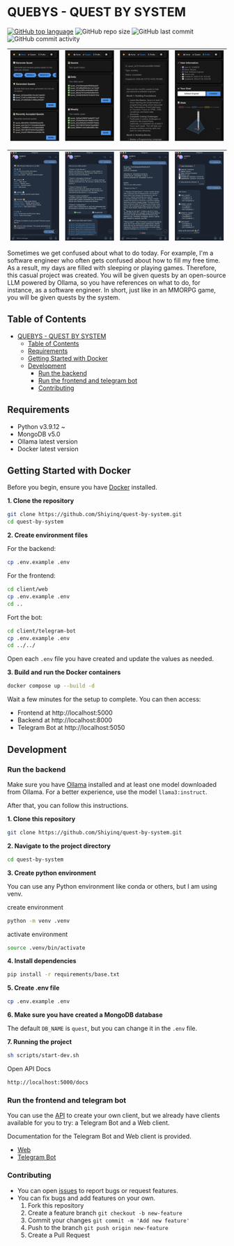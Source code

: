 # QUEBYS - QUEST BY SYSTEM
[![GitHub top language](https://img.shields.io/github/languages/top/Shiyinq/quest-by-system)](https://github.com/Shiyinq/quest-by-system)
![GitHub repo size](https://img.shields.io/github/repo-size/Shiyinq/quest-by-system)
![GitHub last commit](https://img.shields.io/github/last-commit/Shiyinq/quest-by-system)
![GitHub commit activity](https://img.shields.io/github/commit-activity/w/Shiyinq/quest-by-system)


| ![Home](docs/images/web/home.png) | ![Quests](docs/images/web/quests.png) | ![Detail Quest](docs/images/web/detail.png) | ![Profile](docs/images/web/profile.png) |
|:---:|:---:|:---:|:---:|

| ![Home](docs/images/bot/menu.png) | ![Quests](docs/images/bot/generated.png) | ![Detail Quest](docs/images/bot/detail.png) | ![Profile](docs/images/bot/profile.png) |
|:---:|:---:|:---:|:---:|

Sometimes we get confused about what to do today. For example, I'm a software engineer who often gets confused about how to fill my free time. As a result, my days are filled with sleeping or playing games. Therefore, this casual project was created. You will be given quests by an open-source LLM powered by Ollama, so you have references on what to do, for instance, as a software engineer. In short, just like in an MMORPG game, you will be given quests by the system.

## Table of Contents
- [QUEBYS - QUEST BY SYSTEM](#quebys---quest-by-system)
  - [Table of Contents](#table-of-contents)
  - [Requirements](#requirements)
  - [Getting Started with Docker](#getting-started-with-docker)
  - [Development](#development)
    - [Run the backend](#run-the-backend)
    - [Run the frontend and telegram bot](#run-the-frontend-and-telegram-bot)
    - [Contributing](#contributing)


## Requirements
- Python v3.9.12 ~
- MongoDB  v5.0
- Ollama latest version
- Docker latest version

## Getting Started with Docker

Before you begin, ensure you have [Docker](https://docs.docker.com/engine/install/) installed.

**1. Clone the repository**
```bash
git clone https://github.com/Shiyinq/quest-by-system.git
cd quest-by-system
```

**2. Create environment files**

For the backend:
```bash
cp .env.example .env
```

For the frontend:
```bash
cd client/web
cp .env.example .env
cd ..
```

Fort the bot:
```bash
cd client/telegram-bot
cp .env.example .env
cd ../../
```

Open each `.env` file you have created and update the values as needed.

**3. Build and run the Docker containers**
```bash
docker compose up --build -d
```
Wait a few minutes for the setup to complete. You can then access:
- Frontend at http://localhost:5000
- Backend at http://localhost:8000
- Telegram Bot at http://localhost:5050

## Development
### Run the backend
Make sure you have [Ollama](https://ollama.com/)  installed and at least one model downloaded from Ollama. For a better experience, use the model `llama3:instruct`.

After that, you can follow this instructions.

**1. Clone this repository**
```bash
git clone https://github.com/Shiyinq/quest-by-system.git
```
**2. Navigate to the project directory**
```bash
cd quest-by-system
```
**3. Create python environment**

You can use any Python environment like conda or others, but I am using venv.

create environment
```bash
python -m venv .venv
```
activate environment
```bash
source .venv/bin/activate
```
**4. Install dependencies**
```bash
pip install -r requirements/base.txt
```
**5. Create .env file**
```bash
cp .env.example .env
```
**6. Make sure you have created a MongoDB database** 

The default `DB_NAME` is `quest`, but you can change it in the `.env` file.

**7. Running the project**
```bash
sh scripts/start-dev.sh  
```
Open API Docs
 ```bash
 http://localhost:5000/docs
 ```

### Run the frontend and telegram bot
You can use the [API](http://localhost:5000/docs) to create your own client, but we already have clients available for you to try: a Telegram Bot and a Web client.

Documentation for the Telegram Bot and Web client is provided.
- [Web](./client/web/README.md)
- [Telegram Bot](./client/telegram-bot/README.md)

### Contributing
- You can open [issues](https://github.com/Shiyinq/quest-by-system/issues) to report bugs or request features.
- You can fix bugs and add features on your own.
  1. Fork this repository
  2. Create a feature branch `git checkout -b new-feature`
  3. Commit your changes `git commit -m 'Add new feature'`
  4. Push to the branch `git push origin new-feature`
  5. Create a Pull Request
   